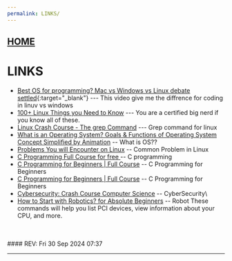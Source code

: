 ```yaml
---
permalink: LINKS/
---
```


## [HOME](../)

# LINKS

* [Best OS for programming? Mac vs Windows vs Linux debate settled](https://www.youtube.com/watch?v=AdygBbbEnco){:target="_blank"} ---
  This video give me the diffrence for coding in linuv vs windows
* [100+ Linux Things you Need to Know](https://www.youtube.com/watch?v=LKCVKw9CzFo&t) --- You are a certified big nerd if you know all of these. <br>
* [Linux Crash Course - The grep Command](https://www.youtube.com/watch?v=Tc_jntovCM0) --- Grep command for linux <br>
* [What is an Operating System? Goals & Functions of Operating System  Concept Simplified by Animation](https://www.youtube.com/watch?v=ACsLvXuaKxw) -- What is OS??
* [Problems You will Encounter on Linux](https://www.youtube.com/watch?v=S5qDCIn9yYQ) -- Common Problem in Linux
* [C Programming Full Course for free ](https://www.youtube.com/watch?v=87SH2Cn0s9A&t=4358s) -- C programming
* [C Programming for Beginners | Full Course](https://www.youtube.com/watch?v=ssJY5MDLjlo) -- C Programming for Beginners
* [C Programming for Beginners | Full Course](https://www.youtube.com/watch?v=ssJY5MDLjlo) -- C Programming for Beginners
* [Cybersecurity: Crash Course Computer Science](https://www.youtube.com/watch?v=bPVaOlJ6ln0) -- CyberSecurity\
* [How to Start with Robotics? for Absolute Beginners](https://www.youtube.com/watch?v=J0ssFp7yN8Y) -- Robot
These commands will help you list PCI devices, view information about your CPU, and more.
<br>
<br>
#### REV: Fri 30 Sep 2024 07:37
<hr>
